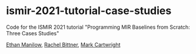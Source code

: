 # ismir-2021-tutorial-case-studies
Code for the ISMIR 2021 tutorial "Programming MIR Baselines from Scratch: Three Cases Studies"

[Ethan Manilow](https://ethman.github.io/), [Rachel Bittner](https://rachelbittner.weebly.com/), [Mark Cartwright](https://markcartwright.com/)
